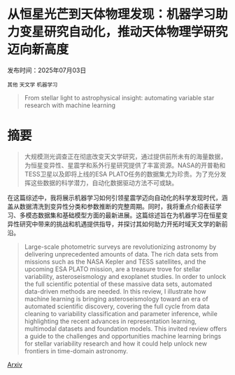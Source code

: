# 从恒星光芒到天体物理发现：机器学习助力变星研究自动化，推动天体物理学研究迈向新高度

发布时间：2025年07月03日

`其他` `天文学` `机器学习`

> From stellar light to astrophysical insight: automating variable star research with machine learning

# 摘要

> 大规模测光调查正在彻底改变天文学研究，通过提供前所未有的海量数据，为恒星变异性、星震学和系外行星研究提供了丰富资源。NASA的开普勒和TESS卫星以及即将上线的ESA PLATO任务的数据集尤为珍贵。为了充分发挥这些数据的科学潜力，自动化数据驱动方法不可或缺。

在这篇综述中，我将展示机器学习如何引领星震学迈向自动化的科学发现时代，涵盖从数据清洗到变异性分类和参数推断的完整周期。同时，我将重点介绍表征学习、多模态数据集和基础模型方面的最新进展。这篇综述旨在为机器学习在恒星变异性研究中带来的挑战和机遇提供指导，并探讨其如何助力开拓时域天文学的新前沿。

> Large-scale photometric surveys are revolutionizing astronomy by delivering unprecedented amounts of data. The rich data sets from missions such as the NASA Kepler and TESS satellites, and the upcoming ESA PLATO mission, are a treasure trove for stellar variability, asteroseismology and exoplanet studies. In order to unlock the full scientific potential of these massive data sets, automated data-driven methods are needed. In this review, I illustrate how machine learning is bringing asteroseismology toward an era of automated scientific discovery, covering the full cycle from data cleaning to variability classification and parameter inference, while highlighting the recent advances in representation learning, multimodal datasets and foundation models. This invited review offers a guide to the challenges and opportunities machine learning brings for stellar variability research and how it could help unlock new frontiers in time-domain astronomy.

[Arxiv](https://arxiv.org/abs/2507.03093)